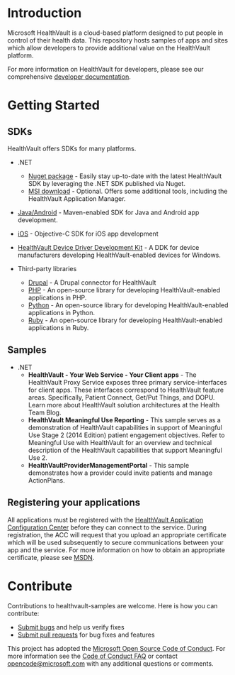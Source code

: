 # Introduction 
Microsoft HealthVault is a cloud-based platform designed to put people in control of their health data. This repository hosts samples of apps and sites which allow developers to provide additional value on the HealthVault platform. 

For more information on HealthVault for developers, please see our comprehensive [developer documentation](https://go.microsoft.com/fwlink/?linkid=838955). 


# Getting Started

## SDKs
HealthVault offers SDKs for many platforms. 
* .NET
  * [Nuget package](https://www.nuget.org/packages/HealthVault.NET/) - Easily stay up-to-date with the latest HealthVault SDK by leveraging the .NET SDK published via Nuget.
  * [MSI download](https://www.microsoft.com/downloads/details.aspx?FamilyID=95e14343-fb98-4549-bd29-225a59423cc9) - Optional. Offers some additional tools, including the HealthVault Application Manager.  
* [Java/Android](http://healthvaultjavalib.codeplex.com/) - Maven-enabled SDK for Java and Android app development. 
* [iOS](https://github.com/microsoft-hsg/HVMobile_VNext) - Objective-C SDK for iOS app development
* [HealthVault Device Driver Development Kit](https://www.microsoft.com/en-us/download/details.aspx?id=26801) - A DDK for device manufacturers developing HealthVault-enabled devices for Windows. 

* Third-party libraries
  * [Drupal](https://www.drupal.org/project/healthvault_connect) - A Drupal connector for HealthVault
  * [PHP](http://mkalkbrenner.github.io/HVClientLibPHP/) - An open-source library for developing HealthVault-enabled applications in PHP. 
  * [Python](https://github.com/orcasgit/python-healthvault) - An open-source library for developing HealthVault-enabled applications in Python.
  * [Ruby](http://healthvaultrubylib.codeplex.com/) - An open-source library for developing HealthVault-enabled applications in Ruby. 

## Samples
* .NET
  * **HealthVault - Your Web Service - Your Client apps** - The HealthVault Proxy Service exposes three primary service-interfaces for client apps. These interfaces correspond to HealthVault feature areas. Specifically, Patient Connect, Get/Put Things, and DOPU. Learn more about HealthVault solution architectures at the Health Team Blog.
  * **HealthVault Meaningful Use Reporting** - This sample serves as a demonstration of HealthVault capabilities in support of Meaningful Use Stage 2 (2014 Edition) patient engagement objectives. Refer to Meaningful Use with HealthVault for an overview and technical description of the HealthVault capabilities that support Meaningful Use 2. 
  * **HealthVaultProviderManagementPortal** - This sample demonstrates how a provider could invite patients and manage ActionPlans. 

## Registering your applications
All applications must be registered with the [HealthVault Application Configuration Center](https://go.microsoft.com/fwlink/?linkid=838954) before they can connect to the service. During registration, the ACC will request that you upload an appropriate certificate which will be used subsequently to secure communications between your app and the service. For more information on how to obtain an appropriate certificate, please see [MSDN](https://msdn.microsoft.com/en-us/healthvault/dn781357). 

# Contribute
Contributions to healthvault-samples are welcome.  Here is how you can contribute:

* [Submit bugs](https://github.com/Microsoft/healthvault-samples/issues) and help us verify fixes
* [Submit pull requests](https://github.com/Microsoft/healthvault-samples/pulls) for bug fixes and features

This project has adopted the [Microsoft Open Source Code of Conduct](https://opensource.microsoft.com/codeofconduct/). For more information see the [Code of Conduct FAQ](https://opensource.microsoft.com/codeofconduct/faq/) or contact [opencode@microsoft.com](mailto:opencode@microsoft.com) with any additional questions or comments.
